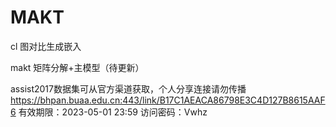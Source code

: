 # MAKT
cl 图对比生成嵌入

makt 矩阵分解+主模型（待更新）

assist2017数据集可从官方渠道获取，个人分享连接请勿传播
https://bhpan.buaa.edu.cn:443/link/B17C1AEACA86798E3C4D127B8615AAF6
有效期限：2023-05-01 23:59
访问密码：Vwhz

